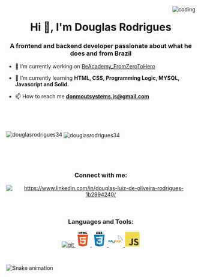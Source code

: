 <img align="right" alt="coding" widht="180" src="https://i.pinimg.com/originals/e4/26/70/e426702edf874b181aced1e2fa5c6cde.gif">

<h1 align="center">Hi 👋, I'm Douglas Rodrigues</h1>
<h3 align="center">A frontend and backend developer passionate about what he does and from Brazil</h3>

- 🔭 I’m currently working on [BeAcademy_FromZeroToHero](https://github.com/DouglasRodrigues34?tab=repositories)

- 🌱 I’m currently learning **HTML, CSS, Programming Logic, MYSQL, Javascript and Solid.**

- 📫 How to reach me **donmoutsystems.js@gmail.com**

<br><br><br>

<div>
<p><img align="left" src="https://github-readme-stats.vercel.app/api/top-langs?username=douglasrodrigues34&show_icons=true&locale=en&layout=compact" alt="douglasrodrigues34" /></p>

<p>&nbsp;<img align="center" src="https://github-readme-stats.vercel.app/api?username=douglasrodrigues34&show_icons=true&locale=en" alt="douglasrodrigues34" /></p>
</div>

<br><br><br>

<h3 align="center">Connect with me:</h3>
<p align="center">
<a href="https://linkedin.com/in/https://www.linkedin.com/in/douglas-luiz-de-oliveira-rodrigues-1b2994240/" target="blank"><img align="center" src="https://raw.githubusercontent.com/rahuldkjain/github-profile-readme-generator/master/src/images/icons/Social/linked-in-alt.svg" alt="https://www.linkedin.com/in/douglas-luiz-de-oliveira-rodrigues-1b2994240/" height="30" width="40" /></a>
</p>

<br>

<h3 align="center">Languages and Tools:</h3>
<p align="center"> <a href="https://git-scm.com/" target="_blank" rel="noreferrer"> <img src="https://www.vectorlogo.zone/logos/git-scm/git-scm-icon.svg" alt="git" width="40" height="40"/> </a> <a href="https://www.w3.org/html/" target="_blank" rel="noreferrer"> <img src="https://raw.githubusercontent.com/devicons/devicon/master/icons/html5/html5-original-wordmark.svg" alt="html5" width="40" height="40"/> </a> <a href="https://www.w3schools.com/css/" target="_blank" rel="noreferrer"> <img src="https://raw.githubusercontent.com/devicons/devicon/master/icons/css3/css3-original-wordmark.svg" alt="css3" width="40" height="40"/> </a> <a href="https://www.mysql.com/" target="_blank" rel="noreferrer"> <img src="https://raw.githubusercontent.com/devicons/devicon/master/icons/mysql/mysql-original-wordmark.svg" alt="mysql" width="40" height="40"/> </a> </a> <a href="https://developer.mozilla.org/en-US/docs/Web/JavaScript" target="_blank" rel="noreferrer"> <img src="https://raw.githubusercontent.com/devicons/devicon/master/icons/javascript/javascript-original.svg" alt="javascript" width="40" height="40"/> </a> </p>

<br>
   
   ![Snake animation](https://github.com/DouglasRodrigues34/DouglasRodrigues34/blob/output/github-contribution-grid-snake.svg)
